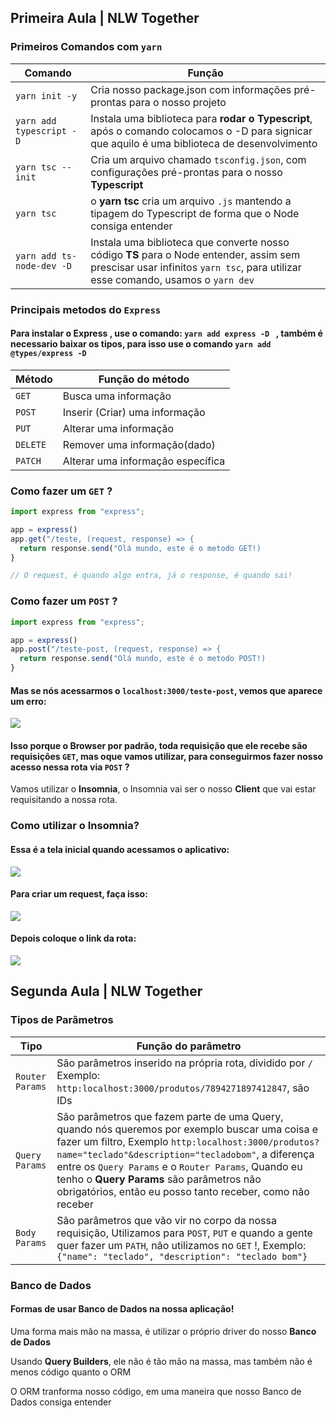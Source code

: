 ## Primeira Aula | NLW Together

### Primeiros Comandos com ```yarn```

Comando    |  Função
--------------- | -------------
```yarn init -y ``` | Cria nosso package.json com informações pré-prontas para o nosso projeto
```yarn add typescript -D ``` | Instala uma biblioteca para <strong>rodar o Typescript</strong>, após o comando colocamos o -D para signicar que aquilo é uma biblioteca de desenvolvimento
``` yarn tsc --init ``` | Cria um arquivo chamado ```tsconfig.json```, com configurações pré-prontas para o nosso <strong>Typescript</strong>
``` yarn tsc ``` | o <strong>yarn tsc</strong> cria um arquivo ```.js``` mantendo a tipagem do Typescript de forma que o Node consiga entender
``` yarn add ts-node-dev -D ```| Instala uma biblioteca que converte nosso código <strong>TS</strong> para o Node entender, assim sem prescisar usar infinitos ``` yarn tsc ```, para utilizar esse comando, usamos o ``` yarn dev ```
                 
                 
### Principais metodos do ``` Express ```

#### Para instalar o  <strong>Express</strong> , use o comando: ```yarn add express -D ``` , também é necessario baixar os tipos, para isso use o comando ```yarn add @types/express -D ``` 
  
Método | Função do método
---------------- | ---------------
``` GET ``` | Busca uma informação
``` POST ``` | Inserir (Criar) uma informação
``` PUT ``` | Alterar uma informação
``` DELETE ``` | Remover uma informação(dado)
``` PATCH ``` | Alterar uma informação específica

### Como fazer um ``` GET ``` ?

```ts
import express from "express";

app = express()
app.get("/teste, (request, response) => {
  return response.send("Olá mundo, este é o metodo GET!)
}

// O request, é quando algo entra, já o response, é quando sai!
```

### Como fazer um ``` POST ``` ?

```ts
import express from "express";

app = express()
app.post("/teste-post, (request, response) => {
  return response.send("Olá mundo, este é o metodo POST!)
}
```
#### Mas se nós acessarmos o ``` localhost:3000/teste-post ```, vemos que aparece um erro:

<img src="https://media.discordapp.net/attachments/784050272729169952/857262487421976586/unknown.png?width=882&height=468">

#### Isso porque o <strong>Browser</strong> por padrão, toda requisição que ele recebe são requisições ``` GET ```, mas oque vamos utilizar, para conseguirmos fazer nosso acesso nessa rota via ``` POST ``` ?

<p>Vamos utilizar o <strong>Insomnia</strong>, o Insomnia vai ser o nosso <strong>Client</strong> que vai estar requisitando a nossa rota.</p>

### Como utilizar o Insomnia?

#### Essa é a tela inicial quando acessamos o aplicativo: 

<img src="https://media.discordapp.net/attachments/847095771974598690/857267153531437106/unknown.png?width=886&height=468">

#### Para criar um request, faça isso:

<img src="https://media.giphy.com/media/KfZ3Ts65V1Z2BahJjN/giphy.gif">

#### Depois coloque o link da rota:

<img src="https://media.giphy.com/media/8DRxQmBA7q5ORzMLCe/giphy.gif">

## Segunda Aula | NLW Together

### Tipos de Parâmetros

Tipo | Função do parâmetro
------- | ----------
```Router Params``` | São parâmetros inserido na própria rota, dividido por ```/``` Exemplo: ```http:localhost:3000/produtos/7894271897412847```, são IDs
```Query Params``` | São parâmetros que fazem parte de uma Query, quando nós queremos por exemplo buscar uma coisa e fazer um filtro, Exemplo ```http:localhost:3000/produtos?name="teclado"&description="tecladobom"```, a diferença entre os ```Query Params``` e o ```Router Params```, Quando eu tenho o <strong>Query Params</strong> são parâmetros não obrigatórios, então eu posso tanto receber, como não receber
```Body Params``` | São parâmetros que vão vir no corpo da nossa requisição, Utilizamos para ```POST```, ```PUT``` e quando a gente quer fazer um ```PATH```, não utilizamos no ```GET``` !, Exemplo: ``` {"name": "teclado", "description": "teclado bom"}```

### Banco de Dados

#### Formas de usar Banco de Dados na nossa aplicação!

<p>Uma forma mais mão na massa, é utilizar o próprio driver do nosso <strong>Banco de Dados</strong></p>
<p>Usando <strong>Query Builders</strong>, ele não é tão mão na massa, mas também não é menos código quanto o ORM</p>
<p>O ORM tranforma nosso código, em uma maneira que nosso Banco de Dados consiga entender</p>
